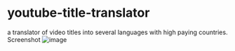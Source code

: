 # youtube-title-translator
a translator of video titles into several languages with high paying countries.
Screenshot
![image](https://github.com/afzacom/youtube-title-translator/assets/117545787/62a8107e-e855-40c6-9ee0-32da64228a3c)
